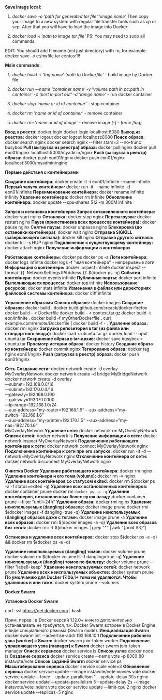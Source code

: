 **Save image local:**
1) _docker save -o 'path for generated tar file' 'image name'_
Then copy your image to a new system with regular file transfer tools such as cp or scp. After that you will have to load the image into Docker:

2) _docker load -i 'path to image tar file'_
PS: You may need to sudo all commands.

EDIT: You should add filename (not just directory) with -o, for example:
docker save -o c:/myfile.tar centos:16

**Main commands:**

1) _docker build -t 'tag name' 'path to Dockerfile'_ - build image by Docker file

2) _docker run --name 'container name' -v 'volume path in pc:path in container' -p 'port in:port out' -d 'iamge name'_ - run docker container

3) _docker stop 'name or id of container'_ - stop container

4) _docker rm 'name or id of container'_ - remove container

5) _docker rmi 'name or id of image'_ - remove image _(-f - force flag)_

**Вход в реестр:**
docker login
docker login localhost:8080
**Выход из реестра:**
docker logout
docker logout localhost:8080
**Поиск образа:**
docker search nginx
docker search nginx -- filter stars=3 --no-trunc busybox
**Pull (выгрузка из реестра) образа:**
docker pull nginx
docker pull eon01/nginx localhost:5000/myadmin/nginx
**Push (загрузка в реестр) образа:**
docker push eon01/nginx
docker push eon01/nginx localhost:5000/myadmin/nginx




**Первые действия с контейнерами**

**Создание контейнера:**
docker create -t -i eon01/infinite --name infinite
**Первый запуск контейнера:**
docker run -it --name infinite -d eon01/infinite
**Переименование контейнера:**
docker rename infinite infinity
**Удаление контейнера:**
docker rm infinite
**Обновление контейнера:**
docker update --cpu-shares 512 -m 300M infinite




**Запуск и остановка контейнеров**
**Запуск остановленного контейнера:**
docker start nginx
**Остановка:**
docker stop nginx
**Перезагрузка:**
docker restart nginx
**Пауза (приостановка всех процессов контейнера):**
docker pause nginx
**Снятие паузы:**
docker unpause nginx
**Блокировка (до остановки контейнера):**
docker wait nginx
**Отправка SIGKILL (завершающего сигнала):**
docker kill nginx
**Отправка другого сигнала:**
docker kill -s HUP nginx
**Подключение к существующему контейнеру:**
docker attach nginx
**Получение информации о контейнерах**



**Работающие контейнеры:**
docker ps
docker ps -a
**Логи контейнера:**
docker logs infinite
docker logs -f "имя контейнера" - непрерывные логи
**Информация о контейнере:**
docker inspect infinite
docker inspect --format '{{ .NetworkSettings.IPAddress }}' $(docker ps -q)
**События контейнера:**
docker events infinite
**Публичные порты:**
docker port infinite
**Выполняющиеся процессы:**
docker top infinite
**Использование ресурсов:**
docker stats infinite
**Изменения в файлах или директориях файловой системы контейнера:**
docker diff infinite




**Управление образами**
**Список образов:**
docker images
**Создание образов:**
docker build .
docker build github.com/creack/docker-firefox
docker build - < Dockerfile
docker build - < context.tar.gz
docker build -t eon/infinite .
docker build -f myOtherDockerfile .
curl example.com/remote/Dockerfile | docker build -f - .
**Удаление образа:**
docker rmi nginx
**Загрузка репозитория в tar (из файла или стандартного ввода):**
docker load < ubuntu.tar.gz
docker load --input ubuntu.tar
**Сохранение образа в tar-архив:**
docker save busybox > ubuntu.tar
**Просмотр истории образа:**
docker history
**Создание образа из контейнера:**
docker commit nginx
**Тегирование образа:**
docker tag nginx eon01/nginx
**Push (загрузка в реестр) образа:**
docker push eon01/nginx





**Сеть**
**Создание сети:**
docker network create -d overlay MyOverlayNetwork
docker network create -d bridge MyBridgeNetwork
docker network create -d overlay \
  --subnet=192.168.0.0/16 \
  --subnet=192.170.0.0/16 \
  --gateway=192.168.0.100 \
  --gateway=192.170.0.100 \
  --ip-range=192.168.1.0/24 \
  --aux-address="my-router=192.168.1.5" --aux-address="my-switch=192.168.1.6" \
  --aux-address="my-printer=192.170.1.5" --aux-address="my-nas=192.170.1.6" \
  MyOverlayNetwork
**Удаление сети:**
docker network rm MyOverlayNetwork
**Список сетей:**
docker network ls
**Получение информации о сети:**
docker network inspect MyOverlayNetwork
**Подключение работающего контейнера к сети:**
docker network connect MyOverlayNetwork nginx
**Подключение контейнера к сети при его запуске:**
docker run -it -d --network=MyOverlayNetwork nginx
**Отключение контейнера от сети:**
docker network disconnect MyOverlayNetwork nginx





**Очистка Docker
Удаление работающего контейнера:**
docker rm nginx
**Удаление контейнера и его тома (volume):**
docker rm -v nginx
**Удаление всех контейнеров со статусом exited:**
docker rm $(docker ps -a -f status=exited -q)
**Удаление всех остановленных контейнеров:**
docker container prune
docker rm `docker ps -a -q`
**Удаление контейнеров, остановленных более суток назад:**
docker container prune --filter "until=24h"
**Удаление образа:**
docker rmi nginx
**Удаление неиспользуемых (dangling) образов:**
docker image prune
docker rmi $(docker images -f dangling=true -q)
**Удаление неиспользуемых (dangling) образов даже с тегами:**
docker image prune -a
**Удаление всех образов:**
docker rmi $(docker images -a -q)
**Удаление всех образов без тегов:**
docker rmi -f $(docker images | grep "^<none>" | awk "{print $3}")
  
**Остановка и удаление всех контейнеров:**
docker stop $(docker ps -a -q) && docker rm $(docker ps -a -q)

**Удаление неиспользуемых (dangling) томов:**
docker volume prune
docker volume rm $(docker volume ls -f dangling=true -q)
**Удаление неиспользуемых (dangling) томов по фильтру:**
docker volume prune --filter "label!=keep"
**Удаление неиспользуемых сетей:**
docker network prune
**Удаление всех неиспользуемых объектов:**
docker system prune
**По умолчанию для Docker 17.06.1+ тома не удаляются. Чтобы удалились и они тоже:**
docker system prune --volumes







**Docker Swarm**

**Установка Docker Swarm**

curl -ssl https://get.docker.com | bash

Прим. перев.: в Docker версий 1.12.0+ ничего дополнительно устанавливать не требуется, т.к. Docker Swarm встроен в Docker Engine в виде специального режима (Swarm mode).
**Инициализация Swarm**
docker swarm init --advertise-addr 192.168.10.1
**Подключение рабочего узла (worker) к Swarm**
docker swarm join-token worker
**Подключение управляющего узла (manager) к Swarm**
docker swarm join-token manager
**Список сервисов**
docker service ls
**Список узлов**
docker node ls
**Создание сервиса**
docker service create --name vote -p 8080:80 instavote/vote
**Список заданий Swarm**
docker service ps
**Масштабирование сервиса**
docker service scale vote=3
**Обновление сервиса**
docker service update --image instavote/vote:movies vote
docker service update --force --update-parallelism 1 --update-delay 30s nginx
docker service update --update-parallelism 5--update-delay 2s --image instavote/vote:indent vote
docker service update --limit-cpu 2 nginx
docker service update --replicas=5 nginx
